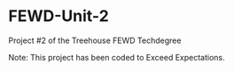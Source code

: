 # FEWD-Unit-2
 Project #2 of the Treehouse FEWD Techdegree

Note:  This project has been coded to Exceed Expectations.
